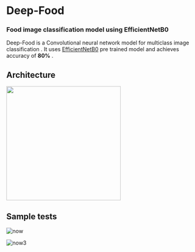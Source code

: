 

# Deep-Food
### Food image classification model using EfficientNetB0 

Deep-Food is a Convolutional neural network model for multiclass image classification . It uses 
[EfficientNetB0](https://arxiv.org/abs/1905.11946) pre trained model and 
achieves  accuracy of __80%__ .

###

## Architecture
<img src="https://iq.opengenus.org/content/images/2022/11/Architecture-of-EfficientNet-B0-with-MBConv-as-Basic-building-blocks.png"  height="300">



## Sample tests

![now](https://user-images.githubusercontent.com/116948655/235911294-f925e8d1-99d5-4ad6-8766-7edaa4f65fd0.png)



![now3](https://user-images.githubusercontent.com/116948655/235911765-af644520-6188-4b81-ad3f-f2a6fcbd1dd6.png)





